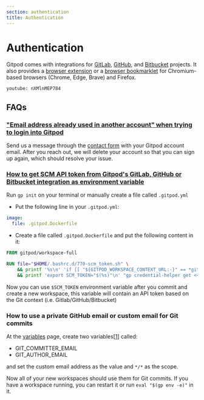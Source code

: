 ```yaml
---
section: authentication
title: Authentication
---
```


<script context="module">
  export const prerender = true;
</script>

# Authentication

Gitpod comes with integrations for [GitLab](/docs/configure/authentication/gitlab), [GitHub](/docs/configure/authentication/github), and [Bitbucket](/docs/configure/authentication/bitbucket) projects. It also provides a [browser extension](/docs/configure/user-settings/browser-extension) or a [browser bookmarklet](/docs/configure/user-settings/browser-bookmarklet) for Chromium-based browsers (Chrome, Edge, Brave) and Firefox.

`youtube: nXMlnMEP784`

## FAQs

### ["Email address already used in another account" when trying to login into Gitpod](https://discord.com/channels/816244985187008514/1015175207301947433)

<!-- DISCORD_BOT_FAQ - DO NOT REMOVE -->

Send us a message through the [contact form](https://www.gitpod.io/contact/support) with your Gitpod account email. After you reach out, we will delete your account so that you can sign up again, which should resolve your issue.

### [How to get SCM API token from Gitpod's GitLab, GitHub or Bitbucket integration as environment variable](https://discord.com/channels/816244985187008514/1061997373817094236)

<!-- DISCORD_BOT_FAQ - DO NOT REMOVE -->

Run `gp init` on your terminal or manually create a file called `.gitpod.yml`

- Put the following line in your `.gitpod.yml`:

```yaml
image:
  file: .gitpod.Dockerfile
```

- Create a file called `.gitpod.Dockerfile` and put the following content in it:

```dockerfile
FROM gitpod/workspace-full

RUN file="$HOME/.bashrc.d/770-scm_token.sh" \
    && printf '%s\n' 'if [[ "${GITPOD_WORKSPACE_CONTEXT_URL:-}" == *gitlab* ]]; then : "gitlab"; else : "github"; fi; scm_name="$_"' > "${file}" \
    && printf 'export SCM_TOKEN="$(%s)"\n' "gp credential-helper get <<<host=\${scm_name}.com | sed -n 's/^password=//p'" >> "${file}"
```

Now you can use `$SCM_TOKEN` environment variable after you commit and create a new workspace, this variable will contain an API token based on the Git context (i.e. Gitlab/GitHub/Bitbucket)

### How to use a private GitHub email or custom email for Git commits

At the [variables](https://gitpod.io/user/variables) page, create two variables[[1](https://gitpod.io/user/account)] called:

- GIT_COMMITTER_EMAIL
- GIT_AUTHOR_EMAIL

and set the custom email address as the value and `*/*` as the scope.

Now all of your new workspaces should use them for Git commits. If you have a workspace running, you can restart it or run `eval "$(gp env -e)"` in it.
